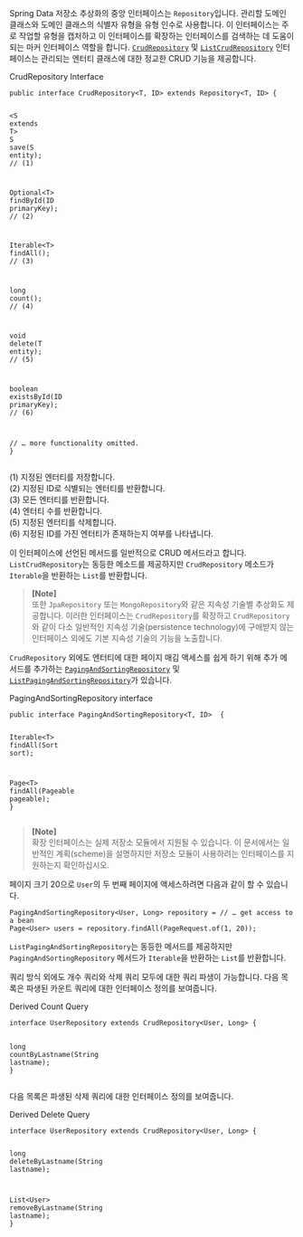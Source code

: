 <p>Spring Data 저장소 추상화의 중앙 인터페이스는 <code>Repository</code>입니다. 관리할 도메인 클래스와 도메인 클래스의 식별자 유형을 유형 인수로 사용합니다. 이 인터페이스는 주로 작업할 유형을 캡처하고 이 인터페이스를 확장하는 인터페이스를 검색하는 데 도움이 되는 마커 인터페이스 역할을 합니다. <a href="https://docs.spring.io/spring-data/commons/docs/3.2.5/api//org/springframework/data/repository/CrudRepository.html"><code>CrudRepository</code></a> 및 <a href="https://docs.spring.io/spring-data/commons/docs/3.2.5/api//org/springframework/data/repository/ListCrudRepository.html"><code>ListCrudRepository</code></a> 인터페이스는 관리되는 엔터티 클래스에 대한 정교한 CRUD 기능을 제공합니다.</p>
<p>CrudRepository Interface</p>
<pre><code class="language-java"><span class="token keyword">public</span> <span class="token keyword">interface</span> <span class="token class-name">CrudRepository</span><span class="token generics"><span class="token punctuation">&lt;</span><span class="token class-name">T</span><span class="token punctuation">,</span> ID<span class="token punctuation">&gt;</span></span> <span class="token keyword">extends</span> <span class="token class-name">Repository</span><span class="token generics"><span class="token punctuation">&lt;</span><span class="token class-name">T</span><span class="token punctuation">,</span> ID<span class="token punctuation">&gt;</span></span> <span class="token punctuation">{</span>

  <span class="token generics"><span class="token punctuation">&lt;</span><span class="token class-name">S</span> <span class="token keyword">extends</span> <span class="token class-name">T</span><span class="token punctuation">&gt;</span></span> <span class="token class-name">S</span> <span class="token function">save</span><span class="token punctuation">(</span><span class="token class-name">S</span> entity<span class="token punctuation">)</span><span class="token punctuation">;</span> <span class="token comment">// (1)</span>

  <span class="token class-name">Optional</span><span class="token generics"><span class="token punctuation">&lt;</span><span class="token class-name">T</span><span class="token punctuation">&gt;</span></span> <span class="token function">findById</span><span class="token punctuation">(</span><span class="token class-name">ID</span> primaryKey<span class="token punctuation">)</span><span class="token punctuation">;</span> <span class="token comment">// (2)</span>

  <span class="token class-name">Iterable</span><span class="token generics"><span class="token punctuation">&lt;</span><span class="token class-name">T</span><span class="token punctuation">&gt;</span></span> <span class="token function">findAll</span><span class="token punctuation">(</span><span class="token punctuation">)</span><span class="token punctuation">;</span> <span class="token comment">// (3)</span>

  <span class="token keyword">long</span> <span class="token function">count</span><span class="token punctuation">(</span><span class="token punctuation">)</span><span class="token punctuation">;</span>  <span class="token comment">// (4)</span>

  <span class="token keyword">void</span> <span class="token function">delete</span><span class="token punctuation">(</span><span class="token class-name">T</span> entity<span class="token punctuation">)</span><span class="token punctuation">;</span>  <span class="token comment">// (5)</span>

  <span class="token keyword">boolean</span> <span class="token function">existsById</span><span class="token punctuation">(</span><span class="token class-name">ID</span> primaryKey<span class="token punctuation">)</span><span class="token punctuation">;</span>  <span class="token comment">// (6)</span>

  <span class="token comment">// … more functionality omitted.</span>
<span class="token punctuation">}</span></code></pre>
<p>(1) 지정된 엔터티를 저장합니다.<br>
(2) 지정된 ID로 식별되는 엔터티를 반환합니다.<br>
(3) 모든 엔터티를 반환합니다.<br>
(4) 엔터티 수를 반환합니다.<br>
(5) 지정된 엔터티를 삭제합니다.<br>
(6) 지정된 ID를 가진 엔터티가 존재하는지 여부를 나타냅니다.</p>
<p>이 인터페이스에 선언된 메서드를 일반적으로 CRUD 메서드라고 합니다. <code>ListCrudRepository</code>는 동등한 메소드를 제공하지만 <code>CrudRepository</code> 메소드가 <code>Iterable</code>을 반환하는 <code>List</code>를 반환합니다.</p>
<blockquote>
<p><strong>[Note]</strong><br>
또한 <code>JpaRepository</code> 또는 <code>MongoRepository</code>와 같은 지속성 기술별 추상화도 제공합니다. 이러한 인터페이스는 <code>CrudRepository</code>를 확장하고 <code>CrudRepository</code>와 같이 다소 일반적인 지속성 기술(persistence technology)에 구애받지 않는 인터페이스 외에도 기본 지속성 기술의 기능을 노출합니다.</p>
</blockquote>
<p><code>CrudRepository</code> 외에도 엔터티에 대한 페이지 매김 액세스를 쉽게 하기 위해 추가 메서드를 추가하는 <a href="https://docs.spring.io/spring-data/commons/docs/3.2.5/api//org/springframework/data/repository/PagingAndSortingRepository.html"><code>PagingAndSortingRepository</code></a> 및 <a href="https://docs.spring.io/spring-data/commons/docs/3.2.5/api//org/springframework/data/repository/ListPagingAndSortingRepository.html"><code>ListPagingAndSortingRepository</code></a>가 있습니다.</p>
<p>PagingAndSortingRepository interface</p>
<pre><code class="language-java"><span class="token keyword">public</span> <span class="token keyword">interface</span> <span class="token class-name">PagingAndSortingRepository</span><span class="token generics"><span class="token punctuation">&lt;</span><span class="token class-name">T</span><span class="token punctuation">,</span> ID<span class="token punctuation">&gt;</span></span>  <span class="token punctuation">{</span>

  <span class="token class-name">Iterable</span><span class="token generics"><span class="token punctuation">&lt;</span><span class="token class-name">T</span><span class="token punctuation">&gt;</span></span> <span class="token function">findAll</span><span class="token punctuation">(</span><span class="token class-name">Sort</span> sort<span class="token punctuation">)</span><span class="token punctuation">;</span>

  <span class="token class-name">Page</span><span class="token generics"><span class="token punctuation">&lt;</span><span class="token class-name">T</span><span class="token punctuation">&gt;</span></span> <span class="token function">findAll</span><span class="token punctuation">(</span><span class="token class-name">Pageable</span> pageable<span class="token punctuation">)</span><span class="token punctuation">;</span>
<span class="token punctuation">}</span></code></pre>
<blockquote>
<p><strong>[Note]</strong><br>
확장 인터페이스는 실제 저장소 모듈에서 지원될 수 있습니다. 이 문서에서는 일반적인 계획(scheme)을 설명하지만 저장소 모듈이 사용하려는 인터페이스를 지원하는지 확인하십시오.</p>
</blockquote>
<p>페이지 크기 20으로 <code>User</code>의 두 번째 페이지에 액세스하려면 다음과 같이 할 수 있습니다.</p>
<pre><code class="language-java"><span class="token class-name">PagingAndSortingRepository</span><span class="token generics"><span class="token punctuation">&lt;</span><span class="token class-name">User</span><span class="token punctuation">,</span> <span class="token class-name">Long</span><span class="token punctuation">&gt;</span></span> repository <span class="token operator">=</span> <span class="token comment">// … get access to a bean</span>
<span class="token class-name">Page</span><span class="token generics"><span class="token punctuation">&lt;</span><span class="token class-name">User</span><span class="token punctuation">&gt;</span></span> users <span class="token operator">=</span> repository<span class="token punctuation">.</span><span class="token function">findAll</span><span class="token punctuation">(</span><span class="token class-name">PageRequest</span><span class="token punctuation">.</span><span class="token function">of</span><span class="token punctuation">(</span><span class="token number">1</span><span class="token punctuation">,</span> <span class="token number">20</span><span class="token punctuation">)</span><span class="token punctuation">)</span><span class="token punctuation">;</span></code></pre>
<p><code>ListPagingAndSortingRepository</code>는 동등한 메서드를 제공하지만 <code>PagingAndSortingRepository</code> 메서드가 <code>Iterable</code>을 반환하는 <code>List</code>를 반환합니다.</p>
<p>쿼리 방식 외에도 개수 쿼리와 삭제 쿼리 모두에 대한 쿼리 파생이 가능합니다. 다음 목록은 파생된 카운트 쿼리에 대한 인터페이스 정의를 보여줍니다.</p>
<p>Derived Count Query</p>
<pre><code class="language-java"><span class="token keyword">interface</span> <span class="token class-name">UserRepository</span> <span class="token keyword">extends</span> <span class="token class-name">CrudRepository</span><span class="token generics"><span class="token punctuation">&lt;</span><span class="token class-name">User</span><span class="token punctuation">,</span> <span class="token class-name">Long</span><span class="token punctuation">&gt;</span></span> <span class="token punctuation">{</span>

  <span class="token keyword">long</span> <span class="token function">countByLastname</span><span class="token punctuation">(</span><span class="token class-name">String</span> lastname<span class="token punctuation">)</span><span class="token punctuation">;</span>
<span class="token punctuation">}</span></code></pre>
<p>다음 목록은 파생된 삭제 쿼리에 대한 인터페이스 정의를 보여줍니다.</p>
<p>Derived Delete Query</p>
<pre><code class="language-java"><span class="token keyword">interface</span> <span class="token class-name">UserRepository</span> <span class="token keyword">extends</span> <span class="token class-name">CrudRepository</span><span class="token generics"><span class="token punctuation">&lt;</span><span class="token class-name">User</span><span class="token punctuation">,</span> <span class="token class-name">Long</span><span class="token punctuation">&gt;</span></span> <span class="token punctuation">{</span>

  <span class="token keyword">long</span> <span class="token function">deleteByLastname</span><span class="token punctuation">(</span><span class="token class-name">String</span> lastname<span class="token punctuation">)</span><span class="token punctuation">;</span>

  <span class="token class-name">List</span><span class="token generics"><span class="token punctuation">&lt;</span><span class="token class-name">User</span><span class="token punctuation">&gt;</span></span> <span class="token function">removeByLastname</span><span class="token punctuation">(</span><span class="token class-name">String</span> lastname<span class="token punctuation">)</span><span class="token punctuation">;</span>
<span class="token punctuation">}</span></code></pre>